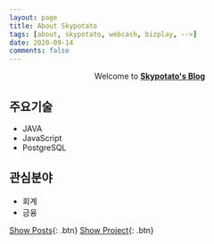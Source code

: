 ```yaml
---
layout: page
title: About Skypotato
tags: [about, skypotato, webcash, bizplay, -->]
date: 2020-09-14
comments: false
---
```

    
<center>Welcome to <a href="https://skypotato.github.io/"><b>Skypotato's Blog</b></a></center>

## 주요기술
* JAVA
* JavaScript
* PostgreSQL

## 관심분야
* 회계
* 금융

<!--
{% capture images %}
    https://cloud.githubusercontent.com/assets/754514/14509720/61c61058-01d6-11e6-93ab-0918515ecd56.png
    https://cloud.githubusercontent.com/assets/754514/14509716/61ac6c8e-01d6-11e6-879f-8308883de790.png
{% endcapture %}
{% include gallery images=images caption="Screenshots of Moon Theme" cols=2 %}
-->

[Show Posts](https://skypotato.github.io/posts/){: .btn}
[Show Project](https://skypotato.github.io/projects/){: .btn}
